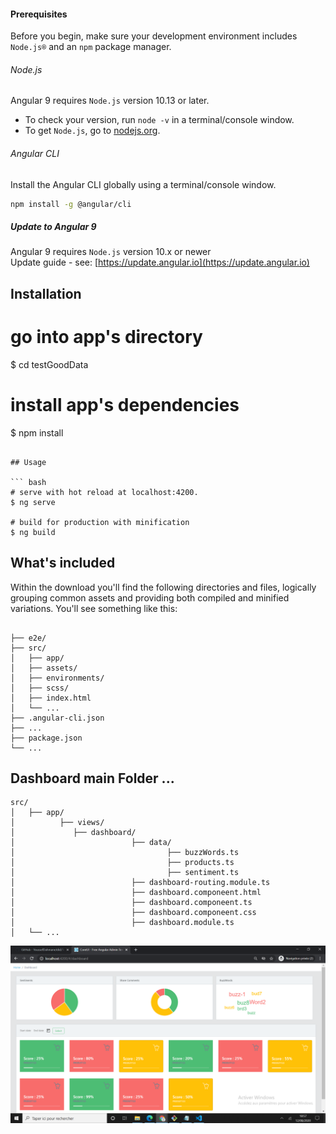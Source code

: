 
#### Prerequisites
Before you begin, make sure your development environment includes `Node.js®` and an `npm` package manager.

###### Node.js
Angular 9 requires `Node.js` version 10.13 or later.

- To check your version, run `node -v` in a terminal/console window.
- To get `Node.js`, go to [nodejs.org](https://nodejs.org/).

###### Angular CLI
Install the Angular CLI globally using a terminal/console window.
```bash
npm install -g @angular/cli
```

##### Update to Angular 9
Angular 9 requires `Node.js` version 10.x or newer    
Update guide - see: [https://update.angular.io](https://update.angular.io)

## Installation



# go into app's directory
$ cd testGoodData

# install app's dependencies
$ npm install
```

## Usage

``` bash
# serve with hot reload at localhost:4200.
$ ng serve

# build for production with minification
$ ng build
```

## What's included

Within the download you'll find the following directories and files, logically grouping common assets and providing both compiled and minified variations. You'll see something like this:

```

├── e2e/
├── src/
│   ├── app/
│   ├── assets/
│   ├── environments/
│   ├── scss/
│   ├── index.html
│   └── ...
├── .angular-cli.json
├── ...
├── package.json
└── ...
```

## Dashboard main Folder ...

```
src/
│   ├── app/
│          ├── views/
│             ├── dashboard/
│                          ├── data/
│                                  ├── buzzWords.ts
│                                  ├── products.ts
│                                  ├── sentiment.ts
│                          ├── dashboard-routing.module.ts
│                          ├── dashboard.componeent.html
│                          ├── dashboard.componeent.ts
│                          ├── dashboard.componeent.css
│                          ├── dashboard.module.ts
│   └── ...
```


![Screenshot](Capturescreeen.PNG)
